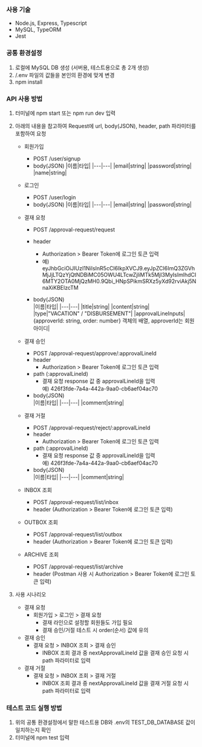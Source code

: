 ### 사용 기술

- Node.js, Express, Typescript
- MySQL, TypeORM
- Jest

### 공통 환경설정

1. 로컬에 MySQL DB 생성 (서버용, 테스트용으로 총 2개 생성)
2. /.env 파일의 값들을 본인의 환경에 맞게 변경
3. npm install

### API 사용 방법

1. 터미널에 npm start 또는 npm run dev 입력
2. 아래의 내용을 참고하여 Request에 url, body(JSON), header, path 파라미터를 포함하여 요청

   - 회원가입
     - POST /user/signup
     - body(JSON)
       |이름|타입|
       |---|---|
       |email|string|
       |password|string|
       |name|string|
   - 로그인
     - POST /user/login
     - body(JSON)
       |이름|타입|
       |---|---|
       |email|string|
       |password|string|
   - 결재 요청

     - POST /approval-request/request
     - header

       - Authorization > Bearer Token에 로그인 토큰 입력
       - 예) eyJhbGciOiJIUzI1NiIsInR5cCI6IkpXVCJ9.eyJpZCI6ImQ3ZGVhMjJjLTQzYjQtNDBiMC05OWU4LTcwZjliMTk5MjI3MyIsImlhdCI6MTY2OTA0MjQzMH0.9Qbi_HNpSPikmSRXz5yXd92rviAkj5NnaXiKBElzcTM

     - body(JSON)  
       |이름|타입|
       |---|---|
       |title|string|
       |content|string|
       |type|"VACATION" / "DISBURSEMENT"|
       |approvalLineInputs|{approverId: string, order: number} 객체의 배열, approverId는 회원아이디|

   - 결재 승인
     - POST /approval-request/approve/:approvalLineId
     - header
       - Authorization > Bearer Token에 로그인 토큰 입력
     - path (:approvalLineId)
       - 결재 요청 response 값 중 approvalLineId을 입력  
         예) 426f3fde-7a4a-442a-9aa0-cb6aef04ac70
     - body(JSON)  
       |이름|타입|
       |---|---|
       |comment|string|
   - 결재 거절
     - POST /approval-request/reject/:approvalLineId
     - header
       - Authorization > Bearer Token에 로그인 토큰 입력
     - path (:approvalLineId)
       - 결재 요청 response 값 중 approvalLineId을 입력  
         예) 426f3fde-7a4a-442a-9aa0-cb6aef04ac70
     - body(JSON)  
       |이름|타입|
       |---|---|
       |comment|string|
   - INBOX 조회
     - POST /approval-request/list/inbox
     - header (Authorization > Bearer Token에 로그인 토큰 입력)
   - OUTBOX 조회
     - POST /approval-request/list/outbox
     - header (Authorization > Bearer Token에 로그인 토큰 입력)
   - ARCHIVE 조회
     - POST /approval-request/list/archive
     - header (Postman 사용 시 Authorization > Bearer Token에 로그인 토큰 입력)

3. 사용 시나리오
   - 결재 요청
     - 회원가입 > 로그인 > 결재 요청
       - 결재 라인으로 설정할 회원들도 가입 필요
       - 결재 승인/거절 테스트 시 order(순서) 값에 유의
   - 결재 승인
     - 결재 요청 > INBOX 조회 > 결재 승인
       - INBOX 조회 결과 중 nextApprovalLineId 값을 결재 승인 요청 시 path 파라미터로 입력
   - 결재 거절
     - 결재 요청 > INBOX 조회 > 결재 거절
       - INBOX 조회 결과 중 nextApprovalLineId 값을 결재 거절 요청 시 path 파라미터로 입력

### 테스트 코드 실행 방법

1. 위의 공통 환경설정에서 말한 테스트용 DB와 .env의 TEST_DB_DATABASE 값이 일치하는지 확인
2. 터미널에 npm test 입력
